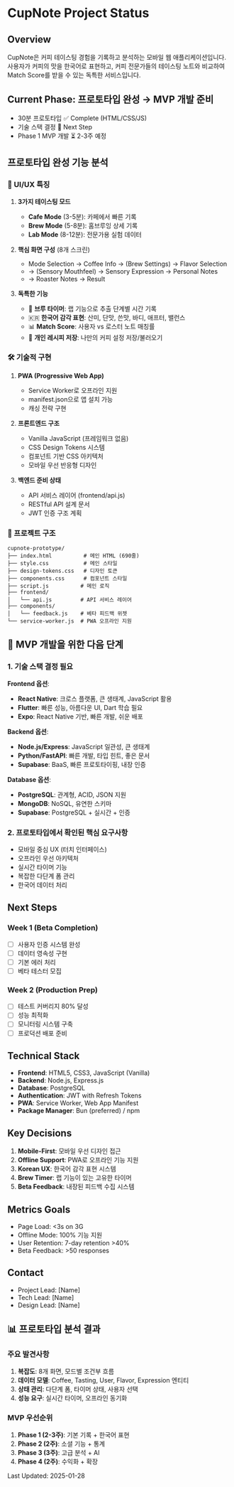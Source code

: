 # CupNote Project Status

## Overview
CupNote은 커피 테이스팅 경험을 기록하고 분석하는 모바일 웹 애플리케이션입니다. 사용자가 커피의 맛을 한국어로 표현하고, 커피 전문가들의 테이스팅 노트와 비교하여 Match Score를 받을 수 있는 독특한 서비스입니다.

## Current Phase: 프로토타입 완성 → MVP 개발 준비
- 30분 프로토타입 ✅ Complete (HTML/CSS/JS)
- 기술 스택 결정 🎯 Next Step
- Phase 1 MVP 개발 ⏳ 2-3주 예정

## 프로토타입 완성 기능 분석

### 🎨 UI/UX 특징
1. **3가지 테이스팅 모드**
   - **Cafe Mode** (3-5분): 카페에서 빠른 기록
   - **Brew Mode** (5-8분): 홈브루잉 상세 기록
   - **Lab Mode** (8-12분): 전문가용 실험 데이터

2. **핵심 화면 구성** (8개 스크린)
   - Mode Selection → Coffee Info → (Brew Settings) → Flavor Selection
   - → (Sensory Mouthfeel) → Sensory Expression → Personal Notes
   - → Roaster Notes → Result

3. **독특한 기능**
   - 🏃 **브루 타이머**: 랩 기능으로 추출 단계별 시간 기록
   - 🇰🇷 **한국어 감각 표현**: 산미, 단맛, 쓴맛, 바디, 애프터, 밸런스
   - 📊 **Match Score**: 사용자 vs 로스터 노트 매칭률
   - 💾 **개인 레시피 저장**: 나만의 커피 설정 저장/불러오기

### 🛠️ 기술적 구현
1. **PWA (Progressive Web App)**
   - Service Worker로 오프라인 지원
   - manifest.json으로 앱 설치 가능
   - 캐싱 전략 구현

2. **프론트엔드 구조**
   - Vanilla JavaScript (프레임워크 없음)
   - CSS Design Tokens 시스템
   - 컴포넌트 기반 CSS 아키텍처
   - 모바일 우선 반응형 디자인

3. **백엔드 준비 상태**
   - API 서비스 레이어 (frontend/api.js)
   - RESTful API 설계 문서
   - JWT 인증 구조 계획

### 📁 프로젝트 구조
```
cupnote-prototype/
├── index.html          # 메인 HTML (690줄)
├── style.css           # 메인 스타일
├── design-tokens.css   # 디자인 토큰
├── components.css      # 컴포넌트 스타일
├── script.js          # 메인 로직
├── frontend/
│   └── api.js         # API 서비스 레이어
├── components/
│   └── feedback.js    # 베타 피드백 위젯
└── service-worker.js  # PWA 오프라인 지원
```

## 🎯 MVP 개발을 위한 다음 단계

### 1. 기술 스택 결정 필요
**Frontend 옵션**:
- **React Native**: 크로스 플랫폼, 큰 생태계, JavaScript 활용
- **Flutter**: 빠른 성능, 아름다운 UI, Dart 학습 필요
- **Expo**: React Native 기반, 빠른 개발, 쉬운 배포

**Backend 옵션**:
- **Node.js/Express**: JavaScript 일관성, 큰 생태계
- **Python/FastAPI**: 빠른 개발, 타입 힌트, 좋은 문서
- **Supabase**: BaaS, 빠른 프로토타이핑, 내장 인증

**Database 옵션**:
- **PostgreSQL**: 관계형, ACID, JSON 지원
- **MongoDB**: NoSQL, 유연한 스키마
- **Supabase**: PostgreSQL + 실시간 + 인증

### 2. 프로토타입에서 확인된 핵심 요구사항
- 모바일 중심 UX (터치 인터페이스)
- 오프라인 우선 아키텍처
- 실시간 타이머 기능
- 복잡한 다단계 폼 관리
- 한국어 데이터 처리

## Next Steps

### Week 1 (Beta Completion)
- [ ] 사용자 인증 시스템 완성
- [ ] 데이터 영속성 구현
- [ ] 기본 에러 처리
- [ ] 베타 테스터 모집

### Week 2 (Production Prep)
- [ ] 테스트 커버리지 80% 달성
- [ ] 성능 최적화
- [ ] 모니터링 시스템 구축
- [ ] 프로덕션 배포 준비

## Technical Stack
- **Frontend**: HTML5, CSS3, JavaScript (Vanilla)
- **Backend**: Node.js, Express.js
- **Database**: PostgreSQL
- **Authentication**: JWT with Refresh Tokens
- **PWA**: Service Worker, Web App Manifest
- **Package Manager**: Bun (preferred) / npm

## Key Decisions
1. **Mobile-First**: 모바일 우선 디자인 접근
2. **Offline Support**: PWA로 오프라인 기능 지원
3. **Korean UX**: 한국어 감각 표현 시스템
4. **Brew Timer**: 랩 기능이 있는 고유한 타이머
5. **Beta Feedback**: 내장된 피드백 수집 시스템

## Metrics Goals
- Page Load: <3s on 3G
- Offline Mode: 100% 기능 지원
- User Retention: 7-day retention >40%
- Beta Feedback: >50 responses

## Contact
- Project Lead: [Name]
- Tech Lead: [Name]
- Design Lead: [Name]

## 📊 프로토타입 분석 결과

### 주요 발견사항
1. **복잡도**: 8개 화면, 모드별 조건부 흐름
2. **데이터 모델**: Coffee, Tasting, User, Flavor, Expression 엔티티
3. **상태 관리**: 다단계 폼, 타이머 상태, 사용자 선택
4. **성능 요구**: 실시간 타이머, 오프라인 동기화

### MVP 우선순위
1. **Phase 1 (2-3주)**: 기본 기록 + 한국어 표현
2. **Phase 2 (2주)**: 소셜 기능 + 통계
3. **Phase 3 (3주)**: 고급 분석 + AI
4. **Phase 4 (2주)**: 수익화 + 확장

Last Updated: 2025-01-28